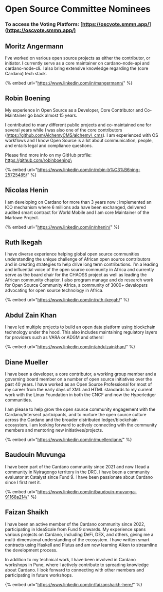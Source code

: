 # Open Source Committee Nominees

### To access the Voting Platform: [https://oscvote.smmn.app/](https://oscvote.smmn.app/) <a href="#h.ik0gzyh3ugn1_l" id="h.ik0gzyh3ugn1_l"></a>

## Moritz Angermann <a href="#h.ik0gzyh3ugn1_l" id="h.ik0gzyh3ugn1_l"></a>

I've worked on various open source projects as either the contributor, or initiator. I currently serve as a core maintainer on cardano-node-api and cardano-node-cli. I also bring extensive knowledge regarding the (core Cardano) tech stack.

{% embed url="https://www.linkedin.com/in/mangermann/" %}

## Robin Boening <a href="#h.mh48mj4go8ky_l" id="h.mh48mj4go8ky_l"></a>

My experience in Open Source as a Developer, Core Contributor and Co-Maintainer go back almost 15 years.

I contributed to many different public projects and co-maintained one for several years while I was also one of the core contributors (https://github.com/AlchemyCMS/alchemy\_cms). I am experienced with OS workflows and I know Open Source is a lot about communication, people, and entails legal and compliance questions.

Please find more info on my GitHub profile:  [https://github.com/robinboening\
](https://github.com/robinboening)

{% embed url="https://www.linkedin.com/in/robin-b%C3%B6ning-25725485/" %}

## Nicolas Henin <a href="#h.vtgl5ni8806a_l" id="h.vtgl5ni8806a_l"></a>

I am developing on Cardano for more than 3 years now : Implemented an ICO mechanism where 6 millions ada have been exchanged, delivered audited smart contract for World Mobile and I am core Maintainer of the Marlowe Project.

{% embed url="https://www.linkedin.com/in/nhenin/" %}

## Ruth Ikegah  <a href="#h.lslns5gjlyz3_l" id="h.lslns5gjlyz3_l"></a>

I have diverse experience helping global open source communities understanding the unique challenge of African open source contributors and in creating strategies to help drive long term contributions. I’m a leading and influential voice of the open source community in Africa and currently serve as the board chair for the CHAOSS project as well as leading the African community chapter. I also program manage and do research work for Open Source Community Africa, a community of 3000+ developers advocating for open source technology in Africa.

{% embed url="https://www.linkedin.com/in/ruth-ikegah/" %}

## Abdul Zain Khan  <a href="#h.6mpwsinl652q_l" id="h.6mpwsinl652q_l"></a>

I have led multiple projects to build an open data platform using blockchain technology under the hood. This also includes maintaining regulatory layers for providers such as VARA or ADGM and others!&#x20;

{% embed url="https://www.linkedin.com/in/abdulzainkhan/" %}

## Diane Mueller <a href="#h.9olx213iogop_l" id="h.9olx213iogop_l"></a>

I have been a developer, a core contributor, a working group member and a governing board member on a number of open source initiatives over the past 40 years. I have worked as an Open Source Professional for most of my career from the early days of XML and HTML standards to my current work with the Linux Foundation in both the CNCF and now the Hyperledger communities.

I am please to help grow the open source community engagement with the Cardano/Intersect participants, and to nurture the open source culture across the Cardano and the broader distributed ledger/blockchain ecosystem. I am looking forward to actively connecting with the community members and mentoring new initiatives/projects.&#x20;

{% embed url="https://www.linkedin.com/in/muellerdiane/" %}

## Baudouin Muvunga <a href="#h.ahzypwmiqg82_l" id="h.ahzypwmiqg82_l"></a>

I have been part of the Cardano community since 2021 and now I lead a community in Nyiragongo territory in the DRC. I have been a community evaluator at Catalyst since Fund 9. I have been passionate about Cardano since I first met it.

{% embed url="https://www.linkedin.com/in/baudouin-muvunga-91168a214/" %}

## Faizan Shaikh <a href="#h.mg29e2sf3tmh_l" id="h.mg29e2sf3tmh_l"></a>

I have been an active member of the Cardano community since 2022, participating in IdeaScale from Fund 9 onwards. My experience spans various projects on Cardano, including DeFi, DEX, and others, giving me a multi-dimensional understanding of the ecosystem. I have written smart contracts using Haskell and Plutus and am now learning Aiken to streamline the development process.

In addition to my technical work, I have been involved in Cardano workshops in Pune, where I actively contribute to spreading knowledge about Cardano. I look forward to connecting with other members and participating in future workshops.

{% embed url="https://www.linkedin.com/in/faizanshaikh-here/" %}
